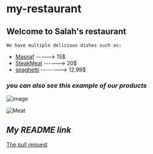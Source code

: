 # my-restaurant

## Welcome to Salah's restaurant 

`We have multiple delicious dishes such as:`

- [Masnaf](https://www.cheftariq.com/recipe/mansaf/) -----> 15$
- [SteakMeal](https://realfood.tesco.com/recipes/jimmys-steak-for-two.html) ------> 20$
- [spaghetti](https://veganwithgusto.com/spaghetti-arrabbiata/) --------> 12.99$


### *you can also see this example of our products*
![image](https://upload.wikimedia.org/wikipedia/commons/6/6d/Good_Food_Display_-_NCI_Visuals_Online.jpg)


![Meat](https://www.thespruceeats.com/thmb/hl4lkmdLO7tj1eDCsGbakfk97Co=/3088x2055/filters:fill(auto,1)/marinated-top-round-steak-3060302-hero-02-ed071d5d7e584bea82857112aa734a94.jpg)


## *My README link*

[The pull request](https://github.com/mohasal0101/my-restaurant/pull/1)
